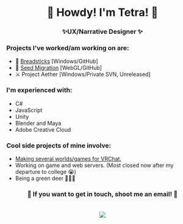 <h1 align="center">🦌 Howdy! I'm Tetra! 🦌</h1>
<h3 align="center">✨UX/Narrative Designer ✨</h3>

### Projects I've worked/am working on are:
- 🥖 [Breadsticks](https://games.digipen.edu/games/breadsticks) \[Windows/GitHub]
- 🌰 [Seed Migration](https://kenotetra.itch.io/seed-migration) \[WebGL/GitHub]
- ⚔️ Project Aether \[Windows/Private SVN, Unreleased]

### I'm experienced with:
- C#
- JavaScript
- Unity
- Blender and Maya
- Adobe Creative Cloud

### Cool side projects of mine involve:
- [Making several worlds/games for VRChat.](https://vrchat.com/home/user/usr_c7920c04-9752-4883-8a1b-bc5cb161b730)
- Working on game and web servers. (Most closed now after my departure to college 😭)
- Being a green deer 🦌🦌🦌

<h3 align="center">
💚 If you want to get in touch, shoot me an email! 💚
  
  <p align="center"><br/>
   <a href="mailto:kenotetra@gmail.com">
    <img src="https://img.shields.io/badge/email%20me!-kenotetra%40gmail.com%20-brightgreen">
  </a>
</p>
</h1>
